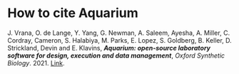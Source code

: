How to cite Aquarium
===

J. Vrana, O. de Lange, Y. Yang, G. Newman, A. Saleem, Ayesha, A. Miller, C. Cordray, Cameron, S. Halabiya, M. Parks, E. Lopez, S. Goldberg, B. Keller, D. Strickland, Devin and E. Klavins, ***Aquarium: open-source laboratory software for design, execution and data management***, *Oxford Synthetic Biology*. 2021. [Link](https://academic.oup.com/synbio/advance-article/doi/10.1093/synbio/ysab006/6124325).
